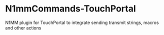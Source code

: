 # N1mmCommands-TouchPortal
N1MM plugin for TouchPortal to integrate sending transmit strings, macros and other actions
